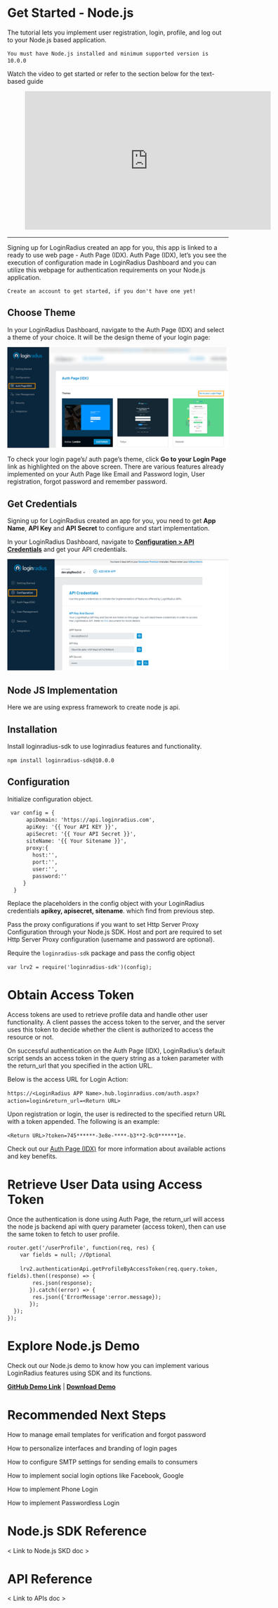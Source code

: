 # Get Started - Node.js

The tutorial lets you implement user registration, login, profile, and log out to your Node.js based application. 


```
You must have Node.js installed and minimum supported version is 10.0.0
```


Watch the video to get started or refer to the section below for the text-based guide

<figure class="video_container">
<iframe width="560" height="315" src="https://www.youtube.com/embed/efM46qNSaeg" frameborder="0" allow="accelerometer; autoplay; clipboard-write; encrypted-media; gyroscope; picture-in-picture" allowfullscreen></iframe></figure>

---------------------------------------------------

Signing up for LoginRadius created an app for you, this app is linked to a ready to use web page - Auth Page (IDX). Auth Page (IDX), let’s you see the execution of configuration made in LoginRadius Dashboard and you can utilize this webpage for authentication requirements on your Node.js application.


```
Create an account to get started, if you don't have one yet!
```



## Choose Theme

In your LoginRadius Dashboard, navigate to the Auth Page (IDX) and select a theme of your choice. It will be the design theme of your login page:

![alt_text](images/image1.png "image_tooltip")


To check your login page’s/ auth page’s theme, click **Go to your Login Page** link as highlighted on the above screen. There are various features already implemented on your Auth Page like Email and Password login, User registration, forgot password and remember password. 


## Get Credentials

Signing up for LoginRadius created an app for you, you need to get **App Name**, **API Key** and **API Secret** to configure and start implementation.

In your LoginRadius Dashboard, navigate to **[Configuration > API Credentials](https://staging-dashboard.lrinternal.com/configuration)** and get your API credentials.


![alt_text](images/image2.png "image_tooltip")



## Node JS Implementation

Here we are using express framework to create node js api.

## Installation

Install loginradius-sdk to use loginradius features and functionality.

`npm install loginradius-sdk@10.0.0`

## Configuration

Initialize configuration object.
```
 var config = {
      apiDomain: 'https://api.loginradius.com',
      apiKey: '{{ Your API KEY }}',
      apiSecret: '{{ Your API Secret }}',
      siteName: '{{ Your Sitename }}',
      proxy:{
        host:'',
        port:'',
        user:'',
        password:''
     }
  }
```

Replace the placeholders in the config object with your LoginRadius credentials **apikey, apisecret, sitename**. which find from previous step.

Pass the proxy configurations if you want to set Http Server Proxy Configuration through your Node.js SDK. Host and port are required to set Http Server Proxy configuration (username and password are optional).

Require the `loginradius-sdk` package and pass the config object

`var lrv2 = require('loginradius-sdk')(config);`



# Obtain Access Token

Access tokens are used to retrieve profile data and handle other user functionality. A client passes the access token to the server, and the server uses this token to decide whether the client is authorized to access the resource or not.


On successful authentication on the Auth Page (IDX), LoginRadius’s default script sends an access token in the query string as a token parameter with the return_url that you specified in the action URL.

Below is the access URL for Login Action:


`https://<LoginRadius APP Name>.hub.loginradius.com/auth.aspx?action=login&return_url=<Return URL>`

Upon registration or login, the user is redirected to the specified return URL with a token appended. The following is an example:

`<Return URL>?token=745******-3e8e-****-b3**2-9c0******1e.`

Check out our [Auth Page (IDX)](https://www.loginradius.com/docs/developer/concepts/idx-overview/) for more information about available actions and key benefits.

# Retrieve User Data using Access Token

Once the authentication is done using Auth Page, the return_url will access the node js backend api with query parameter (access token), then can use the same token to fetch to user profile.

```
router.get('/userProfile', function(req, res) {
    var fields = null; //Optional

    lrv2.authenticationApi.getProfileByAccessToken(req.query.token, fields).then((response) => {
        res.json(response);   
       }).catch((error) => {
        res.json({'ErrorMessage':error.message});   
       });
  });
});
```



# Explore Node.js Demo

Check out our Node.js demo to know how you can implement various LoginRadius features using SDK and its functions.

**[GitHub Demo Link](https://github.com/LoginRadius/login-page-demos/blob/master/node-idx-demo)**   |   **[Download Demo](https://gitlab.com/loginradius/product/pioneer/hostedpagebackup/-/archive/dev/hostedpagebackup-dev.zip)**   


# Recommended Next Steps

How to manage email templates for verification and forgot password

How to personalize interfaces and branding of login pages

How to configure SMTP settings for sending emails to consumers

How to implement social login options like Facebook, Google

How to implement Phone Login

How to implement Passwordless Login


# Node.js SDK Reference

< Link to Node.js SKD doc >


# API Reference

< Link to APIs doc >
